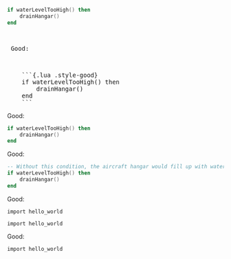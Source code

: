 ```{.lua .style-good}
if waterLevelTooHigh() then
    drainHangar()
end
```

<pre>
    <p class="style-good"> Good:</p>

    ```{.lua .style-good}
    if waterLevelTooHigh() then
        drainHangar()
    end
    ```
</pre>

<p class="style-good">Good:</p>

```{.lua .style-good}
if waterLevelTooHigh() then
    drainHangar()
end
```


<p class="style-good">Good:</p>

```lua
-- Without this condition, the aircraft hangar would fill up with water.
if waterLevelTooHigh() then
    drainHangar()
end
```

<span class="style-good">Good:</span>

```{.python}
import hello_world
```

```{.python .style-good}
import hello_world
```

<span class="style-good">Good:</span>
```{.python}
import hello_world
```
